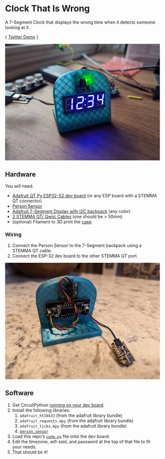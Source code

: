 # Clock That Is Wrong

A 7-Segment Clock that displays the wrong time when it detects someone looking at it.

{ [Twitter Demo](https://twitter.com/gvy_dvpont/status/1627877417044918272) }

![Clock with 3D Printed Case](.docs/clock_wrong_front.jpg)

## Hardware

You will need:
- [Adafruit QT Py ESP32-S2 dev board](https://www.adafruit.com/product/5325) (or any ESP board with a STEMMA QT connector)
- [Person Sensor](https://usefulsensors.com/person-sensor/)
- [Adafruit 7-Segment Display with I2C backpack](https://www.adafruit.com/product/878) (any color)
- [2 STEMMA QT/ Qwiic Cables](https://www.adafruit.com/product/4399) (one should be > 50mm)
- (optional) Filament to 3D print the [case](case_stand.stl).

### Wiring 

1. Connect the Person Sensor to the 7-Segment backpack using a STEMMA QT cable.
2. Connect the ESP-32 dev board to the other STEMMA QT port.


![Clock with 3D Printed Case](.docs/clock_wrong_back.jpg)

## Software

1. Get CircuitPython [running on your dev board](https://learn.adafruit.com/adafruit-qt-py-esp32-s2/circuitpython).
2. Install the following libraries:
   1. `adafruit_ht16k33` (from the adafruit library bundle)
   2. `adafruit_requests.mpy` (from the adafruit library bundle)
   3. `adafruit_ticks.mpy` (from the adafruit library bundle)
   4. [`person_sensor`](https://github.com/dupontgu/person-sensor-circuitpython)
3. Load this repo's [`code.py`](code.py) file onto the dev board.
4. Edit the timezone, wifi ssid, and password at the top of that file to fit your needs.
5. That should be it!